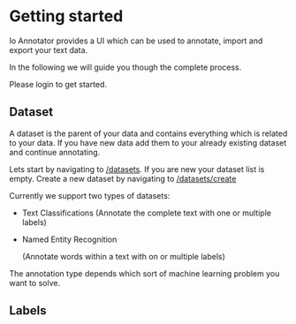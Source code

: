 # Getting started

Io Annotator provides a UI which can be used to annotate, import and export your text data.

In the following we will guide you though the complete process.

Please login to get started.

## Dataset

A dataset is the parent of your data and contains everything which is related to your data. If you have new data add them to your already existing dataset and continue annotating.

Lets start by navigating to [/datasets](https://io-annotator.appspot.com/datasets). If you are new your dataset list is empty. Create a new dataset by navigating to [/datasets/create](https://io-annotator.appspot.com/datasets/create)

Currently we support two types of datasets:

* Text Classifications \(Annotate the complete text with one or multiple labels\)
* Named Entity Recognition

  \(Annotate words within a text with on or multiple labels\)

The annotation type depends which sort of machine learning problem you want to solve.

## Labels

